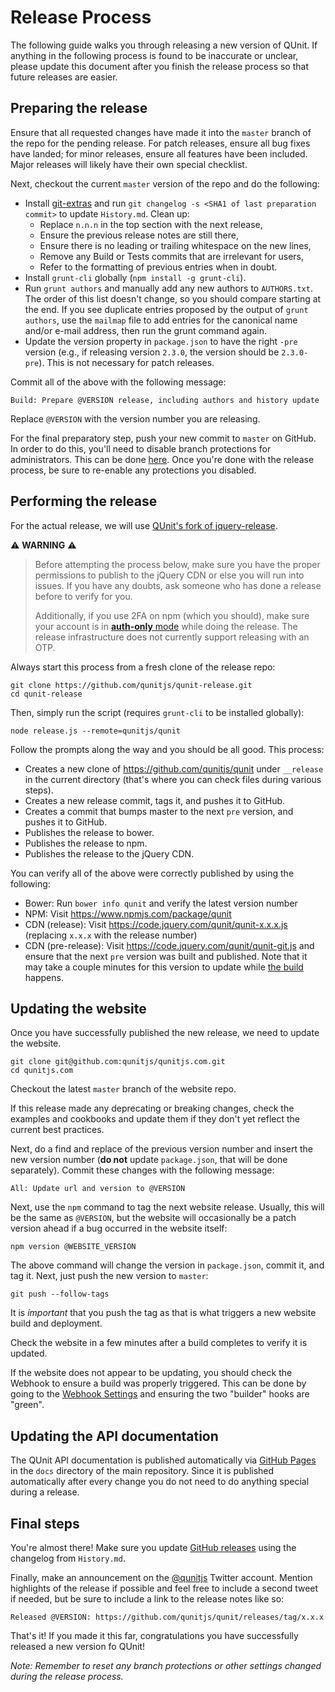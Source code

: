 # Release Process

The following guide walks you through releasing a new version of QUnit. If anything in the following process is found to be inaccurate or unclear, please update this document after you finish the release process so that future releases are easier.

## Preparing the release

Ensure that all requested changes have made it into the `master` branch of the repo for the pending release. For patch releases, ensure all bug fixes have landed; for minor releases, ensure all features have been included. Major releases will likely have their own special checklist.

Next, checkout the current `master` version of the repo and do the following:

* Install [git-extras](https://github.com/tj/git-extras) and run `git changelog -s <SHA1 of last preparation commit>` to update `History.md`. Clean up:
  * Replace `n.n.n` in the top section with the next release,
  * Ensure the previous release notes are still there,
  * Ensure there is no leading or trailing whitespace on the new lines,
  * Remove any Build or Tests commits that are irrelevant for users,
  * Refer to the formatting of previous entries when in doubt.
* Install `grunt-cli` globally (`npm install -g grunt-cli`).
* Run `grunt authors` and manually add any new authors to `AUTHORS.txt`. The order of this list doesn't change, so you should compare starting at the end. If you see duplicate entries proposed by the output of `grunt authors`, use the `mailmap` file to add entries for the canonical name and/or e-mail address, then run the grunt command again.
* Update the version property in `package.json` to have the right `-pre` version (e.g., if releasing version `2.3.0`, the version should be `2.3.0-pre`). This is not necessary for patch releases.

Commit all of the above with the following message:

	Build: Prepare @VERSION release, including authors and history update

Replace `@VERSION` with the version number you are releasing.

For the final preparatory step, push your new commit to `master` on GitHub. In order to do this, you'll need to disable branch protections for administrators. This can be done [here](https://github.com/qunitjs/qunit/settings/branch_protection_rules/511767). Once you're done with the release process, be sure to re-enable any protections you disabled.

## Performing the release

For the actual release, we will use [QUnit's fork of jquery-release](https://github.com/qunitjs/qunit-release).

:warning: **WARNING** :warning:
> Before attempting the process below, make sure you have the proper permissions to publish to the jQuery CDN or else you will run into issues. If you have any doubts, ask someone who has done a release before to verify for you.
>
> Additionally, if you use 2FA on npm (which you should), make sure your account is in [**auth-only** mode](https://docs.npmjs.com/getting-started/using-two-factor-authentication#levels-of-authentication) while doing the release. The release infrastructure does not currently support releasing with an OTP.

Always start this process from a fresh clone of the release repo:

	git clone https://github.com/qunitjs/qunit-release.git
	cd qunit-release

Then, simply run the script (requires `grunt-cli` to be installed globally):

	node release.js --remote=qunitjs/qunit

Follow the prompts along the way and you should be all good. This process:
* Creates a new clone of <https://github.com/qunitjs/qunit> under `__release` in the current directory (that's where you can check files during various steps).
* Creates a new release commit, tags it, and pushes it to GitHub.
* Creates a commit that bumps master to the next `pre` version, and pushes it to GitHub.
* Publishes the release to bower.
* Publishes the release to npm.
* Publishes the release to the jQuery CDN.

You can verify all of the above were correctly published by using the following:

* Bower: Run `bower info qunit` and verify the latest version number
* NPM: Visit <https://www.npmjs.com/package/qunit>
* CDN (release): Visit <https://code.jquery.com/qunit/qunit-x.x.x.js> (replacing `x.x.x` with the release number)
* CDN (pre-release): Visit <https://code.jquery.com/qunit/qunit-git.js> and ensure that
  the next `pre` version was built and published. Note that it may take a couple minutes for this version to update while [the build](http://jenkins.jquery.com/job/QUnit/) happens.

## Updating the website

Once you have successfully published the new release, we need to update the website.

    git clone git@github.com:qunitjs/qunitjs.com.git
    cd qunitjs.com

Checkout the latest `master` branch of the website repo.

If this release made any deprecating or breaking changes, check the examples and cookbooks and update them if they don't yet reflect the current best practices.

Next, do a find and replace of the previous version number and insert the new version number (**do not** update `package.json`, that will be done separately). Commit these changes with the following message:

	All: Update url and version to @VERSION

Next, use the `npm` command to tag the next website release. Usually, this will be the same as `@VERSION`, but the website will occasionally be a patch version ahead if a bug occurred in the website itself:

	npm version @WEBSITE_VERSION

The above command will change the version in `package.json`, commit it, and tag it. Next, just push the new version to `master`:

	git push --follow-tags

It is _important_ that you push the tag as that is what triggers a new website build and deployment.

Check the website in a few minutes after a build completes to verify it is updated.

If the website does not appear to be updating, you should check the Webhook to ensure a build was properly triggered. This can be done by going to the [Webhook Settings](https://github.com/qunitjs/qunitjs.com/settings/hooks) and ensuring the two "builder" hooks are "green".

## Updating the API documentation

The QUnit API documentation is published automatically via [GitHub Pages](https://pages.github.com/) in the `docs` directory of the main repository. Since it is published automatically after every change you do not need to do anything special during a release.

## Final steps

You're almost there! Make sure you update [GitHub releases](https://github.com/qunitjs/qunit/releases) using the changelog from `History.md`.

Finally, make an announcement on the [@qunitjs](https://twitter.com/qunitjs) Twitter account. Mention highlights of the release if possible and feel free to include a second tweet if needed, but be sure to include a link to the release notes like so:

	Released @VERSION: https://github.com/qunitjs/qunit/releases/tag/x.x.x

That's it! If you made it this far, congratulations you have successfully released a new version fo QUnit!

_Note: Remember to reset any branch protections or other settings changed during the release process._
